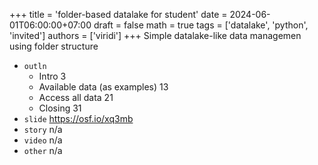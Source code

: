 +++
title = 'folder-based datalake for student'
date = 2024-06-01T06:00:00+07:00
draft = false
math = true
tags = ['datalake', 'python', 'invited']
authors = ['viridi']
+++
Simple datalake-like data managemen using folder structure  <!--more-->

+ `outln`
  - Intro 3
  - Available data (as examples) 13
  - Access all data 21
  - Closing 31
+ `slide` https://osf.io/xq3mb
+ `story` n/a
+ `video` n/a
+ `other` n/a
